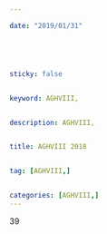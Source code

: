 ```yaml
---

date: "2019/01/31"





sticky: false


keyword: AGHVIII,


description: AGHVIII,


title: AGHVIII 2018


tag: [AGHVIII,]


categories: [AGHVIII,]
---
```


39